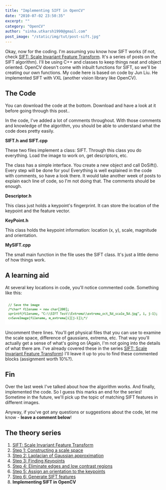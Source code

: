 ```yaml
---
title: "Implementing SIFT in OpenCV"
date: "2010-07-02 23:50:35"
excerpt: ""
category: "OpenCV"
author: "sinha.utkarsh1990@gmail.com"
post_image: "/static/img/tut/post-sift.jpg"
---
```

Okay, now for the coding. I'm assuming you know how SIFT works (if not, check [SIFT: Scale Invariant Feature Transform](/tutorials/sift-scale-invariant-feature-transform-introduction/). It's a series of posts on the SIFT algorithm). I'll be using C++ and classes to keep things neat and object oriented. OpenCV doesn't come with inbuilt functions for SIFT, so we'll be creating our own functions. My code here is based on code by Jun Liu. He implemented SIFT with VXL (another vision library like OpenCV). 

## The Code

You can download the code at the bottom. Download and have a look at it before going through this post..

In the code, I've added a lot of comments throughout. With those comments and knowledge of the algorithm, you should be able to understand what the code does pretty easily. 

**SIFT.h and SIFT.cpp**

These two files implement a class: SIFT. Through this class you do everything. Load the image to work on, get descriptors, etc. 

The class has a simple interface. You create a new object and call DoSift(). Every step will be done for you! Everything is well explained in the code with comments, so have a look there. It would take another week of posts to explain each line of code, so I'm not doing that. The comments should be enough.

**Descriptor.h**

This class just holds a keypoint's fingerprint. It can store the location of the keypoint and the feature vector.

**KeyPoint.h**

This class holds the keypoint information: location (x, y), scale, magnitude and orientation.

**MySIFT.cpp**

The small main function in the file uses the SIFT class. It's just a little demo of how things work. 

## A learning aid

At several key locations in code, you'll notice commented code. Something like this:

![](/static/img/tut/sift-code-commented.jpg) 

Uncomment there lines. You'll get physical files that you can use to examine the scale space, difference of gaussians, extrema, etc. That way you'll actually get a sense of what's going on (Again, I'm not going into the details of what there are. I've already covered these in the series [SIFT: Scale Invariant Feature Transform](/tutorials/sift-scale-invariant-feature-transform-introduction/)) I'll leave it up to you to find these commented blocks (assignment worth 10%?). 

## Fin

Over the last week I've talked about how the algorithm works. And finally, implemented the code. So I guess this marks an end for the series! Sometime in the future, we'll pick up the topic of matching SIFT features in different images.

Anyway, if you've got any questions or suggestions about the code, let me know - **leave a comment below**! 

## The theory series

  1. [SIFT: Scale Invariant Feature Transform](/tutorials/sift-scale-invariant-feature-transform-introduction/)
  2. [Step 1: Constructing a scale space](/tutorials/sift-scale-invariant-feature-transform-scale-space/)
  3. [Step 2: Laplacian of Gaussian approximation](/tutorials/sift-scale-invariant-feature-transform-log-approximation/)
  4. [Step 3: Finding Keypoints](/tutorials/sift-scale-invariant-feature-transform-keypoints/)
  5. [Step 4: Eliminate edges and low contrast regions](/tutorials/sift-scale-invariant-feature-transform-eliminate-low-contrast/)
  6. [Step 5: Assign an orientation to the keypoints](/tutorials/sift-scale-invariant-feature-transform-keypoint-orientation/)
  7. [Step 6: Generate SIFT features](/tutorials/sift-scale-invariant-feature-transform-features/)
  8. **Implementing SIFT in OpenCV**
